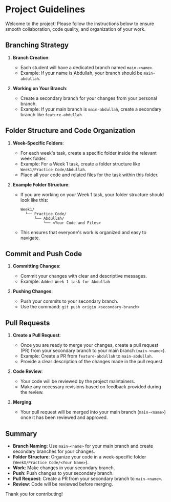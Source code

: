 
# Project Guidelines

Welcome to the project! Please follow the instructions below to ensure smooth collaboration, code quality, and organization of your work.

## Branching Strategy

1. **Branch Creation**:
   - Each student will have a dedicated branch named `main-<name>`.
   - Example: If your name is Abdullah, your branch should be `main-abdullah`.

2. **Working on Your Branch**:
   - Create a secondary branch for your changes from your personal branch.
   - Example: If your main branch is `main-abdullah`, create a secondary branch like `feature-abdullah`.

## Folder Structure and Code Organization

1. **Week-Specific Folders**:
   - For each week's task, create a specific folder inside the relevant week folder.
   - Example: For a Week 1 task, create a folder structure like `Week1/Practice Code/Abdullah`.
   - Place all your code and related files for the task within this folder.

2. **Example Folder Structure**:
   - If you are working on your Week 1 task, your folder structure should look like this:
     ```
     Week1/
       └── Practice Code/
           └── Abdullah/
               └── <Your Code and Files>
     ```
   - This ensures that everyone's work is organized and easy to navigate.

## Commit and Push Code

1. **Committing Changes**:
   - Commit your changes with clear and descriptive messages.
   - Example: `Added Week 1 task for Abdullah`

2. **Pushing Changes**:
   - Push your commits to your secondary branch.
   - Use the command: `git push origin <secondary-branch>`

## Pull Requests

1. **Create a Pull Request**:
   - Once you are ready to merge your changes, create a pull request (PR) from your secondary branch to your main branch (`main-<name>`).
   - Example: Create a PR from `feature-abdullah` to `main-abdullah`.
   - Provide a clear description of the changes made in the pull request.

2. **Code Review**:
   - Your code will be reviewed by the project maintainers.
   - Make any necessary revisions based on feedback provided during the review.

3. **Merging**:
   - Your pull request will be merged into your main branch (`main-<name>`) once it has been reviewed and approved.

## Summary

- **Branch Naming**: Use `main-<name>` for your main branch and create secondary branches for your changes.
- **Folder Structure**: Organize your code in a week-specific folder (`WeekX/Practice Code/<Your Name>`).
- **Work**: Make changes in your secondary branch.
- **Push**: Push changes to your secondary branch.
- **Pull Request**: Create a PR from your secondary branch to `main-<name>`.
- **Review**: Code will be reviewed before merging.

Thank you for contributing!

